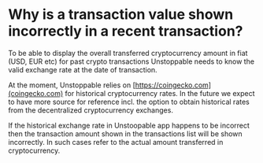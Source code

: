 # Why is a transaction value shown incorrectly in a recent transaction?

To be able to display the overall transferred cryptocurrency amount in fiat (USD, EUR etc) for past crypto transactions Unstoppable needs to know the valid exchange rate at the date of transaction. 

At the moment, Unstoppable relies on [https://coingecko.com](coingecko.com) for historical cryptocurrency rates. In the future we expect to have more source for reference incl. the option to obtain historical rates from the decentralized cryptocurrency exchanges.

If the historical exchange rate in Unstoopable app happens to be incorrect then the transaction amount shown in the transactions list will be shown incorrectly. In such cases refer to the actual amount transferred in cryptocurrency.